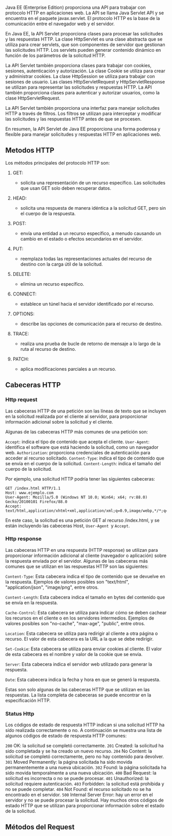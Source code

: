 Java EE (Enterprise Edition) proporciona una API para trabajar con protocolo HTTP en aplicaciones web. La API se llama Java Servlet API y se encuentra en el paquete javax.servlet. El protocolo HTTP es la base de la comunicación entre el navegador web y el servidor.

En Java EE, la API Servlet proporciona clases para procesar las solicitudes y las respuestas HTTP. La clase HttpServlet es una clase abstracta que se utiliza para crear servlets, que son componentes de servidor que gestionan las solicitudes HTTP. Los servlets pueden generar contenido dinámico en función de los parámetros de la solicitud HTTP.

La API Servlet también proporciona clases para trabajar con cookies, sesiones, autenticación y autorización. La clase Cookie se utiliza para crear y administrar cookies. La clase HttpSession se utiliza para trabajar con sesiones de usuario. Las clases HttpServletRequest y HttpServletResponse se utilizan para representar las solicitudes y respuestas HTTP. La API también proporciona clases para autenticar y autorizar usuarios, como la clase HttpServletRequest.

La API Servlet también proporciona una interfaz para manejar solicitudes HTTP a través de filtros. Los filtros se utilizan para interceptar y modificar las solicitudes y las respuestas HTTP antes de que se procesen.

En resumen, la API Servlet de Java EE proporciona una forma poderosa y flexible para manejar solicitudes y respuestas HTTP en aplicaciones web.

## Metodos HTTP

Los métodos principales del protocolo HTTP son:

1. GET:
    - solicita una representación de un recurso específico. Las solicitudes que usan GET solo deben recuperar datos.

2. HEAD:
    - solicita una respuesta de manera idéntica a la solicitud GET, pero sin el cuerpo de la respuesta.

3. POST:
    - envía una entidad a un recurso específico, a menudo causando un cambio en el estado o efectos secundarios en el servidor.

4. PUT:
    - reemplaza todas las representaciones actuales del recurso de destino con la carga útil de la solicitud.

5. DELETE:
    - elimina un recurso específico.

6. CONNECT:
    - establece un túnel hacia el servidor identificado por el recurso.

7. OPTIONS:
    - describe las opciones de comunicación para el recurso de destino.

8. TRACE:
    - realiza una prueba de bucle de retorno de mensaje a lo largo de la ruta al recurso de destino.

9. PATCH:
    - aplica modificaciones parciales a un recurso.

## Cabeceras HTTP

### Http request

Las cabeceras HTTP de una petición son las líneas de texto que se incluyen en la solicitud realizada por el cliente al servidor, para proporcionar información adicional sobre la solicitud y el cliente.

Algunas de las cabeceras HTTP más comunes de una petición son:

`Accept`: indica el tipo de contenido que acepta el cliente.
`User-Agent`: identifica el software que está haciendo la solicitud, como un navegador web.
`Authorization`: proporciona credenciales de autenticación para acceder al recurso solicitado.
`Content-Type`: indica el tipo de contenido que se envía en el cuerpo de la solicitud.
`Content-Length`: indica el tamaño del cuerpo de la solicitud.

Por ejemplo, una solicitud HTTP podría tener las siguientes cabeceras:

```
GET /index.html HTTP/1.1
Host: www.ejemplo.com
User-Agent: Mozilla/5.0 (Windows NT 10.0; Win64; x64; rv:88.0) Gecko/20100101 Firefox/88.0
Accept: text/html,application/xhtml+xml,application/xml;q=0.9,image/webp,*/*;q=0.8
```

En este caso, la solicitud es una petición GET al recurso /index.html, y se están incluyendo las cabeceras Host, `User-Agent `y `Accept`.


### Http response

Las cabeceras HTTP en una respuesta (HTTP response) se utilizan para proporcionar información adicional al cliente (navegador o aplicación) sobre la respuesta enviada por el servidor. Algunas de las cabeceras más comunes que se utilizan en las respuestas HTTP son las siguientes:

`Content-Type`: Esta cabecera indica el tipo de contenido que se devuelve en la respuesta. Ejemplos de valores posibles son "text/html", "application/json", "image/png", entre otros.

`Content-Length`: Esta cabecera indica el tamaño en bytes del contenido que se envía en la respuesta.

`Cache-Control`: Esta cabecera se utiliza para indicar cómo se deben cachear los recursos en el cliente o en los servidores intermedios. Ejemplos de valores posibles son "no-cache", "max-age", "public", entre otros.

`Location`: Esta cabecera se utiliza para redirigir al cliente a otra página o recurso. El valor de esta cabecera es la URL a la que se debe redirigir.

`Set-Cookie`: Esta cabecera se utiliza para enviar cookies al cliente. El valor de esta cabecera es el nombre y valor de la cookie que se envía.

`Server`: Esta cabecera indica el servidor web utilizado para generar la respuesta.

`Date`: Esta cabecera indica la fecha y hora en que se generó la respuesta.

Estas son solo algunas de las cabeceras HTTP que se utilizan en las respuestas. La lista completa de cabeceras se puede encontrar en la especificación HTTP.

### Status Http

Los códigos de estado de respuesta HTTP indican si una solicitud HTTP ha sido realizada correctamente o no. A continuación se muestra una lista de algunos códigos de estado de respuesta HTTP comunes:

`200` OK: la solicitud se completó correctamente.
`201` Created: la solicitud ha sido completada y se ha creado un nuevo recurso.
`204` No Content: la solicitud se completó correctamente, pero no hay contenido para devolver.
`301` Moved Permanently: la página solicitada ha sido movida permanentemente a una nueva ubicación.
`302` Found: la página solicitada ha sido movida temporalmente a una nueva ubicación.
`400` Bad Request: la solicitud es incorrecta o no se puede procesar.
`401` Unauthorized: la solicitud requiere autenticación.
`403` Forbidden: la solicitud está prohibida y no se puede completar.
`404` Not Found: el recurso solicitado no se ha encontrado en el servidor.
`500` Internal Server Error: hay un error en el servidor y no se puede procesar la solicitud.
Hay muchos otros códigos de estado HTTP que se utilizan para proporcionar información sobre el estado de la solicitud.


## Métodos del Request